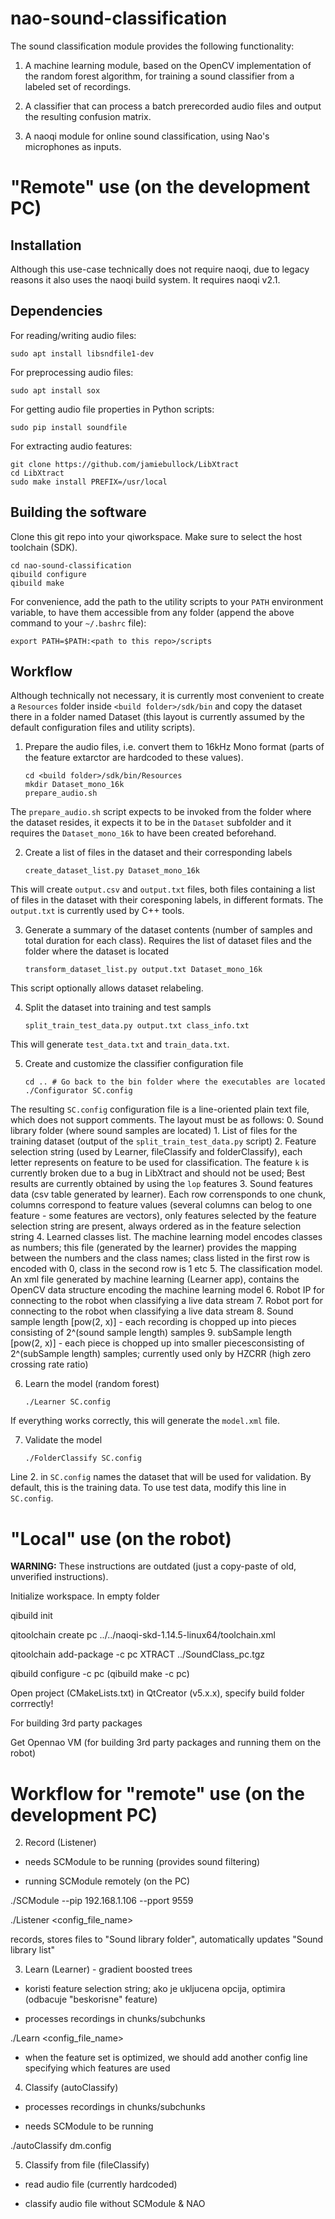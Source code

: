 nao-sound-classification
========================

The sound classification module provides the following functionality:

1. A machine learning module, based on the OpenCV implementation of the random forest algorithm, for training a sound classifier from a labeled set of recordings.

2. A classifier that can process a batch prerecorded audio files and output the resulting confusion matrix.

3. A naoqi module for online sound classification, using Nao's microphones as inputs.

"Remote" use (on the development PC)
====================================

Installation
-------------

Although this use-case technically does not require naoqi, due to legacy reasons it also uses the naoqi build system. It requires naoqi v2.1.

Dependencies
------------

For reading/writing audio files:
```
sudo apt install libsndfile1-dev
```

For preprocessing audio files:
```
sudo apt install sox
```

For getting audio file properties in Python scripts:
```
sudo pip install soundfile
```

For extracting audio features:
```
git clone https://github.com/jamiebullock/LibXtract
cd LibXtract
sudo make install PREFIX=/usr/local
```

Building the software
---------------------

Clone this git repo into your qiworkspace. Make sure to select the host toolchain (SDK).
```
cd nao-sound-classification
qibuild configure
qibuild make
```

For convenience, add the path to the utility scripts to your `PATH` environment variable, to have them accessible from any folder (append the above command to your `~/.bashrc` file):
```
export PATH=$PATH:<path to this repo>/scripts
```

Workflow
--------

Although technically not necessary, it is currently most convenient to create a `Resources` folder inside `<build folder>/sdk/bin` and copy the dataset there in a folder named Dataset (this layout is currently assumed by the default configuration files and utility scripts).

1. Prepare the audio files, i.e. convert them to 16kHz Mono format (parts of the feature extarctor are hardcoded to these values).
     
     ```
     cd <build folder>/sdk/bin/Resources
     mkdir Dataset_mono_16k
     prepare_audio.sh
     ```
 The `prepare_audio.sh` script expects to be invoked from the folder where the dataset resides, it expects it to be in the `Dataset` subfolder and it requires the `Dataset_mono_16k` to have been created beforehand.

2. Create a list of files in the dataset and their corresponding labels 

     ```
     create_dataset_list.py Dataset_mono_16k
     ```
 This will create `output.csv` and `output.txt` files, both files containing a list of files in the dataset with their coresponing labels, in different formats. The `output.txt` is currently used by C++ tools.

3. Generate a summary of the dataset contents (number of samples and total duration for each class). Requires the list of dataset files and the folder where the dataset is located
     
     ```
     transform_dataset_list.py output.txt Dataset_mono_16k
     ```
 This script optionally allows dataset relabeling.

4. Split the dataset into training and test sampls

     ```
     split_train_test_data.py output.txt class_info.txt
     ```
 This will generate `test_data.txt` and `train_data.txt`.
 
5. Create and customize the classifier configuration file

    ```
    cd .. # Go back to the bin folder where the executables are located
    ./Configurator SC.config
    ```
 The resulting `SC.config` configuration file is a line-oriented plain text file, which does not support comments. The layout must be as follows:
    0. Sound library folder (where sound samples are located)
    1. List of files for the training dataset (output of the `split_train_test_data.py` script)
    2. Feature selection string (used by Learner, fileClassify and folderClassify), each letter represents on feature to be used for classification. The feature `k` is currently broken due to a bug in LibXtract and should not be used; Best results are currently obtained by using the `lop` features
    3. Sound features data (csv table generated by learner). Each row corrensponds to one chunk, columns correspond to feature values (several columns can belog to one feature - some features are vectors), only features selected by the feature selection string are present, always ordered as in the feature selection string
    4. Learned classes list. The machine learning model encodes classes as numbers; this file (generated by the learner) provides the mapping between the numbers and the class names; class listed in the first row is encoded with 0, class in the second row is 1 etc 
    5. The classification model. An xml file generated by machine learning (Learner app), contains the OpenCV data structure encoding the machine learning model
    6. Robot IP for connecting to the robot when classifying a live data stream
    7. Robot port for connecting to the robot when classifying a live data stream
    8. Sound sample length [pow(2, x)] - each recording is chopped up into pieces consisting of  2^(sound sample length) samples 
    9. subSample length [pow(2, x)] - each piece is chopped up into smaller piecesconsisting of 2^(subSample length) samples; currently used only by HZCRR (high zero crossing rate ratio) 

6. Learn the model (random forest)
     
     ```
     ./Learner SC.config
     ```
 If everything works correctly, this will generate the `model.xml` file.

7. Validate the model

     ```
     ./FolderClassify SC.config
     ```
Line 2. in `SC.config` names the dataset that will be used for validation. By default, this is the training data. To use test data, modify this line in `SC.config`.


"Local" use (on the robot)
==========================

**WARNING:** These instructions are outdated (just a copy-paste of old, unverified instructions).

Initialize workspace. In empty folder

qibuild init

qitoolchain create pc ../../naoqi-skd-1.14.5-linux64/toolchain.xml

qitoolchain add-package -c pc XTRACT ../SoundClass_pc.tgz

qibuild configure -c pc
(qibuild make -c pc)

Open project (CMakeLists.txt) in QtCreator (v5.x.x), specify build folder corrrectly!

For building 3rd party packages

Get Opennao VM (for building 3rd party packages and running them on the robot)

Workflow for "remote" use (on the development PC)
=================================================



2) Record (Listener)

- needs SCModule to be running (provides sound filtering)

- running SCModule remotely (on the PC)

./SCModule --pip 192.168.1.106 --pport 9559

./Listener <config_file_name>

records, stores files to "Sound library folder", automatically updates "Sound library list"

3) Learn (Learner) - gradient boosted trees

- koristi feature selection string; ako je ukljucena opcija, optimira (odbacuje "beskorisne" feature)

- processes recordings in chunks/subchunks 

./Learn <config_file_name>

- when the feature set is optimized, we should add another config line specifying which features are used

4) Classify (autoClassify)

- processes recordings in chunks/subchunks 

- needs SCModule to be running

./autoClassify dm.config

5) Classify from file (fileClassify)

- read audio file (currently hardcoded)

- classify audio file without SCModule & NAO

